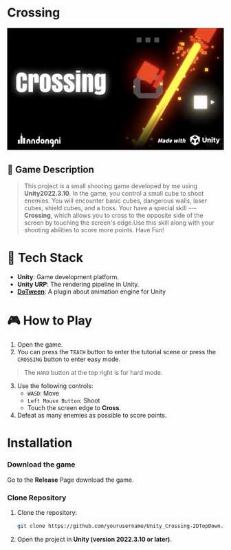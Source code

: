 # Crossing

![crossing-github-readme-img](Assets/Crossing-GameAssets/Logo/crossing-github-readme-img.jpeg) 

## 📄 Game Description
> This project is a small shooting game developed by me using **Unity2022.3.10**. In the game, you control a small cube to shoot enemies. You will encounter basic cubes, dangerous walls, laser cubes, shield cubes, and a boss.
> Your have a  special skill --- **Crossing**, which allows you to cross to the opposite side of the screen by touching the screen's edge.Use this skill along with your shooting abilities to score more points. Have Fun!

 
# 📡 Tech Stack 
- **Unity**: Game development platform.
- **Unity URP**: The rendering pipeline in Unity.
- **[DoTween](https://dotween.demigiant.com/)**: A plugin about animation engine for Unity



# 🎮 How to Play
1. Open the game.
2. You can press the `TEACH` button to enter the tutorial scene or press the `CROSSING` button to enter easy mode.
> The `HARD` button at the top right is for hard mode.

3. Use the following controls:
   - `WASD`: Move
   - `Left Mouse Button`: Shoot
   - Touch the screen edge to **Cross**.
6. Defeat as many enemies as possible to score points.


# Installation

### Download the game 
Go to the **Release** Page download the game.

### Clone Repository
1. Clone the repository:
   ```bash
   git clone https://github.com/yourusername/Unity_Crossing-2DTopDown.git
   ```
2. Open the project in **Unity (version 2022.3.10 or later)**.

